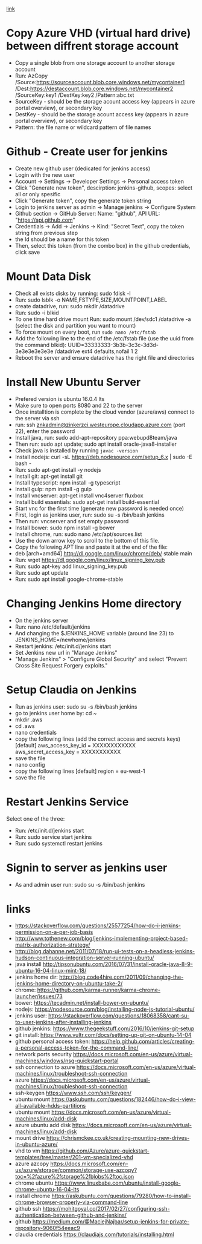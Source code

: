 
[link](https://google.com/?target=_blank)

Copy Azure VHD (virtual hard drive) between diffrent storage account
=================
- Copy a single blob from one storage account to another storage account
- Run: AzCopy /Source:https://sourceaccount.blob.core.windows.net/mycontainer1 /Dest:https://destaccount.blob.core.windows.net/mycontainer2 /SourceKey:key1 /DestKey:key2 /Pattern:abc.txt
- SourceKey - should be the storage acount access key (appears in azure portal overview), or secondary key
- DestKey - should be the storage acount access key (appears in azure portal overview), or secondary key
- Pattern: the file name or wildcard pattern of file names

Github - Create user for jenkins
=================
- Create new github user (dedicated for jenkins access)
- Login with the new user
- Account -> Settings -> Developer Settings -> Personal access token 
- Click "Generate new token", descirption: jenkins-github, scopes: select all or only spesific
- Click "Generate token", copy the generate token string
- Login to jenkins server as admin -> Manage jenkins -> Configure System
- Github section -> GitHub Server: Name: "github", API URL: "https://api.github.com"
- Credentials -> Add -> Jenkins -> Kind: "Secret Text", copy the token string from previous step
- the Id should be a name for this token
- Then, select this token (from the combo box) in the github credentials, click save

Mount Data Disk
================
- Check all exists disks by running: sudo fdisk -l
- Run: sudo lsblk -o NAME,FSTYPE,SIZE,MOUNTPOINT,LABEL
- create datadrive, run: sudo mkdir /datadrive
- Run: sudo -i blkid
- To one time hard drive mount Run: sudo mount /dev/sdc1 /datadrive -a (select the disk and partition you want to mount)
- To force mount on every boot, run ```sudo nano /etc/fstab```
- Add the following line to the end of the /etc/fstab file (use the uuid from the command blkid):
UUID=33333333-3b3b-3c3c-3d3d-3e3e3e3e3e3e   /datadrive   ext4   defaults,nofail   1   2
- Reboot the server and ensure datadrive has the right file and directories


Install New Ubuntu Server
===============
- Prefered version is ubuntu 16.0.4 lts
- Make sure to open ports 8080 and 22 to the server
- Once installtion is complete by the cloud vendor (azure/aws) connect to the server via ssh
- run: ssh znkadmin@zinkerzci.westeurope.cloudapp.azure.com (port 22), enter the password
- Install java, run: sudo add-apt-repository ppa:webupd8team/java
- Then run: sudo apt update; sudo apt install oracle-java8-installer
- Check java is installed by running ```javac -version```
- Install nodejs: curl -sL https://deb.nodesource.com/setup_6.x | sudo -E bash -
- Run: sudo apt-get install -y nodejs
- Install git: apt-get install git
- Install typescript: npm install -g typescript 
- Install gulp: npm install -g gulp 
- Install vncserver: apt-get install vnc4server fluxbox
- Install build essentials: sudo apt-get install build-essential
- Start vnc for the first time (generate new password is needed once)
- First, login as jenkins user, run: sudo su -s /bin/bash jenkins
- Then run: vncserver and set empty password
- Install bower: sudo npm install -g bower
- Install chrome, run: sudo nano /etc/apt/sources.list
- Use the down arrow key to scroll to the bottom of this file. 
- Copy the following APT line and paste it at the end of the file:
- deb [arch=amd64] http://dl.google.com/linux/chrome/deb/ stable main
- Run: wget https://dl.google.com/linux/linux_signing_key.pub
- Run: sudo apt-key add linux_signing_key.pub
- Run: sudo apt update
- Run: sudo apt install google-chrome-stable

Changing Jenkins Home directory
============
- On the jenkins server
- Run: nano /etc/default/jenkins
- And changing the $JENKINS_HOME variable (around line 23) to JENKINS_HOME=/newhome/jenkins
- Restart jenkins: /etc/init.d/jenkins start
- Set Jenkins new url in "Manage Jenkins"
- "Manage Jenkins" > "Configure Global Security" and select "Prevent Cross Site Request Forgery exploits." 

Setup Claudia on Jenkins
============
- Run as jenkins user: sudo su -s /bin/bash jenkins
- go to jenkins user home by: cd ~
- mkdir .aws
- cd .aws
- nano credentials
- copy the following lines (add the correct access and secrets keys)
[default]
aws_access_key_id = XXXXXXXXXXXX
aws_secret_access_key = XXXXXXXXXXX
- save the file
- nano config
- copy the following lines
[default]
region = eu-west-1
- save the file






Restart Jenkins Service
============
Select one of the three: 
- Run: /etc/init.d/jenkins start
- Run: sudo service start jenkins
- Run: sudo systemctl restart jenkins

Signin to server as jenkins user
============
- As and admin user run: sudo su -s /bin/bash jenkins

links
=======
- https://stackoverflow.com/questions/25577254/how-do-i-jenkins-permission-on-a-per-job-basis
- http://www.tothenew.com/blog/jenkins-implementing-project-based-matrix-authorization-strategy/
- http://blog.dahanne.net/2011/07/18/run-ui-tests-on-a-headless-jenkins-hudson-continuous-integration-server-running-ubuntu/
- java install http://tipsonubuntu.com/2016/07/31/install-oracle-java-8-9-ubuntu-16-04-linux-mint-18/
- jenkins home dir: http://blog.code4hire.com/2011/09/changing-the-jenkins-home-directory-on-ubuntu-take-2/
- chrome: https://github.com/karma-runner/karma-chrome-launcher/issues/73
- bower: https://tecadmin.net/install-bower-on-ubuntu/
- nodejs: https://nodesource.com/blog/installing-node-js-tutorial-ubuntu/
- jenkins user: https://stackoverflow.com/questions/18068358/cant-su-to-user-jenkins-after-installing-jenkins
- github jenkins: https://www.thegeekstuff.com/2016/10/jenkins-git-setup
- git install: https://www.vultr.com/docs/setting-up-git-on-ubuntu-14-04
- github personal access token: https://help.github.com/articles/creating-a-personal-access-token-for-the-command-line/
- network ports security https://docs.microsoft.com/en-us/azure/virtual-machines/windows/nsg-quickstart-portal
- ssh connection to azure https://docs.microsoft.com/en-us/azure/virtual-machines/linux/troubleshoot-ssh-connection
- azure https://docs.microsoft.com/en-us/azure/virtual-machines/linux/troubleshoot-ssh-connection
- ssh-keygen https://www.ssh.com/ssh/keygen/
- ubuntu mount https://askubuntu.com/questions/182446/how-do-i-view-all-available-hdds-partitions
- ubuntu mount https://docs.microsoft.com/en-us/azure/virtual-machines/linux/add-disk
- azure ubuntu add disk https://docs.microsoft.com/en-us/azure/virtual-machines/linux/add-disk
- mount drive https://chrismckee.co.uk/creating-mounting-new-drives-in-ubuntu-azure/
- vhd to vm https://github.com/Azure/azure-quickstart-templates/tree/master/201-vm-specialized-vhd
- azure azcopy https://docs.microsoft.com/en-us/azure/storage/common/storage-use-azcopy?toc=%2fazure%2fstorage%2fblobs%2ftoc.json
- chrome ubuntu https://www.linuxbabe.com/ubuntu/install-google-chrome-ubuntu-16-04-lts
- install chrome https://askubuntu.com/questions/79280/how-to-install-chrome-browser-properly-via-command-line
- github ssh https://mohitgoyal.co/2017/02/27/configuring-ssh-authentication-between-github-and-jenkins/
- github https://medium.com/@MaciejNajbar/setup-jenkins-for-private-repository-9060f54eeac9
- claudia credentials https://claudiajs.com/tutorials/installing.html
